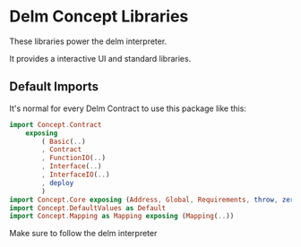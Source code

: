 # Delm Concept Libraries

These libraries power the delm interpreter.

It provides a interactive UI and standard libraries.


## Default Imports

It's normal for every Delm Contract to use this package like this:

```elm
import Concept.Contract
    exposing
        ( Basic(..)
        , Contract
        , FunctionIO(..)
        , Interface(..)
        , InterfaceIO(..)
        , deploy
        )
import Concept.Core exposing (Address, Global, Requirements, throw, zeroAddress)
import Concept.DefaultValues as Default
import Concept.Mapping as Mapping exposing (Mapping(..))
```

Make sure to follow the delm interpreter
